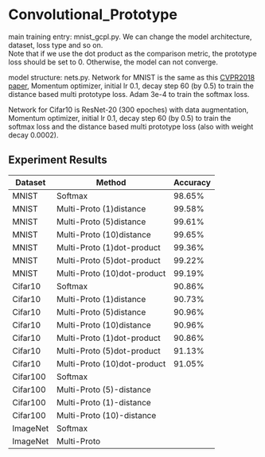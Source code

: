 # Convolutional_Prototype

main training entry: mnist_gcpl.py. We can change the model architecture, dataset, loss type and so on.   
Note that if we use the dot product as the comparison metric, the prototype loss should be set to 0. Otherwise, the model can not converge.

model structure: nets.py. Network for MNIST is the same as this [CVPR2018 paper](https://github.com/YangHM/Convolutional-Prototype-Learning), Momentum optimizer, initial lr 0.1, decay step 60 (by 0.5) to train the distance based multi prototype loss. Adam 3e-4 to train the softmax loss. 

Network for Cifar10 is ResNet-20 (300 epoches) with data augmentation, Momentum optimizer, initial lr 0.1, decay step 60 (by 0.5) to train the softmax loss and the distance based multi prototype loss (also with weight decay 0.0002).

## Experiment Results

| Dataset                              | Method  | Accuracy |
| -------------------------------------- | ------------- | -------- | 
| MNIST     | Softmax      |  98.65% | 
|MNIST| Multi-Proto (1)distance    |  99.58% |
|MNIST| Multi-Proto (5)distance    |  99.61% |
|MNIST| Multi-Proto (10)distance    |  99.65% |
|MNIST| Multi-Proto (1)dot-product    |  99.36% |
|MNIST| Multi-Proto (5)dot-product    |  99.22% |
|MNIST| Multi-Proto (10)dot-product     |99.19%   |
| Cifar10    | Softmax      | 90.86%  |
|Cifar10| Multi-Proto (1)distance   | 90.73%  |
|Cifar10| Multi-Proto (5)distance   | 90.96%  |
|Cifar10| Multi-Proto (10)distance   |  90.96% |
|Cifar10| Multi-Proto (1)dot-product  | 90.86% |
|Cifar10| Multi-Proto (5)dot-product    |  91.13%|
|Cifar10| Multi-Proto (10)dot-product   |91.05% |
| Cifar100     | Softmax       |   | 
|Cifar100| Multi-Proto (5)-distance    |  |
|Cifar100| Multi-Proto (1)-distance    |   |
|Cifar100| Multi-Proto (10)-distance    |   |
|ImageNet   | Softmax       |    | 
|ImageNet | Multi-Proto    |   |

